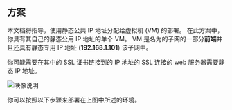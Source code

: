 ## <a name="scenario"></a>方案
本文档将指导，使用静态公共 IP 地址分配给虚拟机 (VM) 的部署。 在此方案中，你具有其自己的静态公用 IP 地址的单个 VM。 VM 是名为的子网的一部分**前端**并且还具有静态专用 IP 地址 (**192.168.1.101**) 该子网中。

你可能需要在其中的 SSL 证书链接到的 IP 地址的 SSL 连接的 web 服务器需要静态 IP 地址。 

![映像说明](./media/virtual-network-deploy-static-pip-scenario-include/figure1.png)

你可以按照以下步骤来部署在上图中所述的环境。


